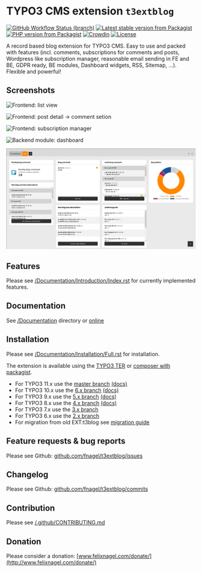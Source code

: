 # TYPO3 CMS extension `t3extblog`


[![GitHub Workflow Status (branch)](https://img.shields.io/github/workflow/status/fnagel/t3extblog/Tests/master?label=tests)](https://github.com/fnagel/t3extblog/actions)
[![Latest stable version from Packagist](https://img.shields.io/packagist/v/felixnagel/t3extblog)](https://packagist.org/packages/felixnagel/t3extblog)
[![PHP version from Packagist](https://img.shields.io/packagist/php-v/felixnagel/t3extblog)](https://github.com/fnagel/t3extblog/blob/master/composer.json)
[![Crowdin](https://badges.crowdin.net/typo3-extension-t3extblog/localized.svg)](https://crowdin.com/project/typo3-extension-t3extblog)
[![License](https://img.shields.io/packagist/l/felixnagel/t3extblog)](https://github.com/fnagel/t3extblog/blob/master/LICENSE.txt)

A record based blog extension for TYPO3 CMS. Easy to use and packed with features (incl. comments, subscriptions for
comments and posts, Wordpress like subscription manager, reasonable email sending in FE and BE, GDPR ready, BE modules,
Dashboard widgets, RSS, Sitemap, ...). Flexible and powerful!

## Screenshots

![Frontend: list view](./Documentation/Images/AdministratorManual/blogsystem.png)

![Frontend: post detail -> comment setion](./Documentation/Images/Screenshots/comment.png)

![Frontend: subscription manager](./Documentation/Images/AdministratorManual/subscription-manager.png)

![Backend module: dashboard](./Documentation/Images/Screenshots/dashboard.png)

![Dashboard module: widgets](./Documentation/Images/Screenshots/dashboardwidgets.png)


## Features

Please see [/Documentation/Introduction/Index.rst](./Documentation/Introduction/Index.rst) for currently implemented features.


## Documentation

See [/Documentation](./Documentation) directory or [online](https://docs.typo3.org/p/felixnagel/t3extblog/master/en-us/)


## Installation

Please see [/Documentation/Installation/Full.rst](./Documentation/Installation/Full.rst) for installation.

The extension is available using the [TYPO3 TER](https://extensions.typo3.org/extension/t3extblog/)
or [composer with packagist](https://packagist.org/packages/felixnagel/t3extblog).

* For TYPO3 11.x use the [master branch](https://github.com/fnagel/t3extblog/tree/master) [(docs)](https://docs.typo3.org/p/felixnagel/t3extblog/master/en-us/)
* For TYPO3 10.x use the [6.x branch](https://github.com/fnagel/t3extblog/tree/6.x) [(docs)](https://docs.typo3.org/p/felixnagel/t3extblog/6.2/en-us/)
* For TYPO3 9.x use the [5.x branch](https://github.com/fnagel/t3extblog/tree/5.x) [(docs)](https://docs.typo3.org/p/felixnagel/t3extblog/5.1/en-us/)
* For TYPO3 8.x use the [4.x branch](https://github.com/fnagel/t3extblog/tree/4.x) [(docs)](https://docs.typo3.org/p/felixnagel/t3extblog/4.2/en-us/)
* For TYPO3 7.x use the [3.x branch](https://github.com/fnagel/t3extblog/tree/3.x)
* For TYPO3 6.x use the [2.x branch](https://github.com/fnagel/t3extblog/tree/2.x)
* For migration from old EXT:t3blog see [migration guide](./Documentation/ReplaceT3Blog/Index.rst)


## Feature requests & bug reports

Please see Github: [github.com/fnagel/t3extblog/issues](https://github.com/fnagel/t3extblog/issues)


## Changelog

Please see Github: [github.com/fnagel/t3extblog/commits](https://github.com/fnagel/t3extblog/commits)


## Contribution

Please see [/.github/CONTRIBUTING.md](./.github/CONTRIBUTING.md)


## Donation

Please consider a donation: [www.felixnagel.com/donate/](http://www.felixnagel.com/donate/)
